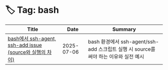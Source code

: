 # 🏷️ Tag: bash

| Title | Date | Summary |
|-------|------|---------|
| [bash에서 ssh-agent, ssh-add issue (source와 실행의 차이)](https://github.com/MinHyeok-lee1/TIL/blob/main/2025/07/06-issueBashSsh.md) | 2025-07-06 | bash 환경에서 ssh-agent/ssh-add 스크립트 실행 시 source를 써야 하는 이유와 실전 예시 |
